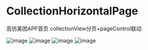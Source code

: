 # CollectionHorizontalPage
高仿美团APP首页 collectionView分页+pageControl联动

![image](https://github.com/MrLuanJX/CollectionHorizontalPage/blob/main/image/1.jpg)
![image](https://github.com/MrLuanJX/CollectionHorizontalPage/blob/main/image/2.jpg)
![image](https://github.com/MrLuanJX/CollectionHorizontalPage/blob/main/image/3.jpg)
![image](https://github.com/MrLuanJX/CollectionHorizontalPage/blob/main/image/4.jpg)

